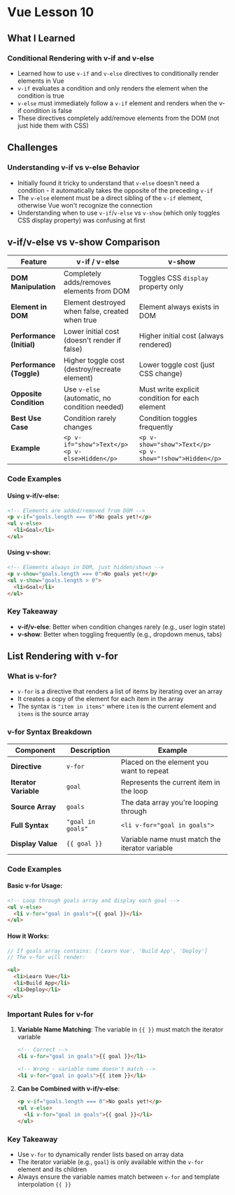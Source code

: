 # Vue Lesson 10

## What I Learned

### Conditional Rendering with v-if and v-else
- Learned how to use `v-if` and `v-else` directives to conditionally render elements in Vue
- `v-if` evaluates a condition and only renders the element when the condition is true
- `v-else` must immediately follow a `v-if` element and renders when the v-if condition is false
- These directives completely add/remove elements from the DOM (not just hide them with CSS)

## Challenges

### Understanding v-if vs v-else Behavior
- Initially found it tricky to understand that `v-else` doesn't need a condition - it automatically takes the opposite of the preceding `v-if`
- The `v-else` element must be a direct sibling of the `v-if` element, otherwise Vue won't recognize the connection
- Understanding when to use `v-if`/`v-else` vs `v-show` (which only toggles CSS display property) was confusing at first

## v-if/v-else vs v-show Comparison

| Feature | v-if / v-else | v-show |
|---------|---------------|--------|
| **DOM Manipulation** | Completely adds/removes elements from DOM | Toggles CSS `display` property only |
| **Element in DOM** | Element destroyed when false, created when true | Element always exists in DOM |
| **Performance (Initial)** | Lower initial cost (doesn't render if false) | Higher initial cost (always rendered) |
| **Performance (Toggle)** | Higher toggle cost (destroy/recreate element) | Lower toggle cost (just CSS change) |
| **Opposite Condition** | Use `v-else` (automatic, no condition needed) | Must write explicit condition for each element |
| **Best Use Case** | Condition rarely changes | Condition toggles frequently |
| **Example** | `<p v-if="show">Text</p>`<br>`<p v-else>Hidden</p>` | `<p v-show="show">Text</p>`<br>`<p v-show="!show">Hidden</p>` |

### Code Examples

#### Using v-if/v-else:
```html
<!-- Elements are added/removed from DOM -->
<p v-if="goals.length === 0">No goals yet!</p>
<ul v-else>
  <li>Goal</li>
</ul>
```

#### Using v-show:
```html
<!-- Elements always in DOM, just hidden/shown -->
<p v-show="goals.length === 0">No goals yet!</p>
<ul v-show="goals.length > 0">
  <li>Goal</li>
</ul>
```

### Key Takeaway
- **v-if/v-else**: Better when condition changes rarely (e.g., user login state)
- **v-show**: Better when toggling frequently (e.g., dropdown menus, tabs)

## List Rendering with v-for

### What is v-for?
- `v-for` is a directive that renders a list of items by iterating over an array
- It creates a copy of the element for each item in the array
- The syntax is `"item in items"` where `item` is the current element and `items` is the source array

### v-for Syntax Breakdown

| Component | Description | Example |
|-----------|-------------|---------|
| **Directive** | `v-for` | Placed on the element you want to repeat |
| **Iterator Variable** | `goal` | Represents the current item in the loop |
| **Source Array** | `goals` | The data array you're looping through |
| **Full Syntax** | `"goal in goals"` | `<li v-for="goal in goals">` |
| **Display Value** | `{{ goal }}` | Variable name must match the iterator variable |

### Code Examples

#### Basic v-for Usage:
```html
<!-- Loop through goals array and display each goal -->
<ul v-else>
  <li v-for="goal in goals">{{ goal }}</li>
</ul>
```

#### How it Works:
```javascript
// If goals array contains: ['Learn Vue', 'Build App', 'Deploy']
// The v-for will render:
```
```html
<ul>
  <li>Learn Vue</li>
  <li>Build App</li>
  <li>Deploy</li>
</ul>
```

### Important Rules for v-for

1. **Variable Name Matching**: The variable in `{{ }}` must match the iterator variable
   ```html
   <!-- Correct -->
   <li v-for="goal in goals">{{ goal }}</li>

   <!-- Wrong - variable name doesn't match -->
   <li v-for="goal in goals">{{ item }}</li>
   ```

2. **Can be Combined with v-if/v-else**:
   ```html
   <p v-if="goals.length === 0">No goals yet!</p>
   <ul v-else>
     <li v-for="goal in goals">{{ goal }}</li>
   </ul>
   ```

### Key Takeaway
- Use `v-for` to dynamically render lists based on array data
- The iterator variable (e.g., `goal`) is only available within the `v-for` element and its children
- Always ensure the variable names match between `v-for` and template interpolation `{{ }}`
